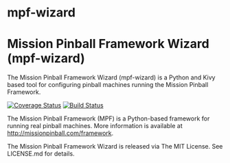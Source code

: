# mpf-wizard


Mission Pinball Framework Wizard (mpf-wizard)
===============================

The Mission Pinball Framework Wizard (mpf-wizard) is a Python and Kivy based
tool for configuring pinball machines running the Mission Pinball Framework.

[![Coverage Status](https://coveralls.io/repos/github/missionpinball/mpf-wizard/badge.svg?branch=master)](https://coveralls.io/github/missionpinball/mpf-wizard?branch=master)
[![Build Status](https://travis-ci.org/missionpinball/mpf-wizard.svg?branch=master)](https://travis-ci.org/missionpinball/mpf-wizard)

The Mission Pinball Framework (MPF) is a Python-based framework for running real
pinball machines. More information is available at
http://missionpinball.com/framework.

The Mission Pinball Framework Wizard is released via The MIT License. See LICENSE.md
for details.
